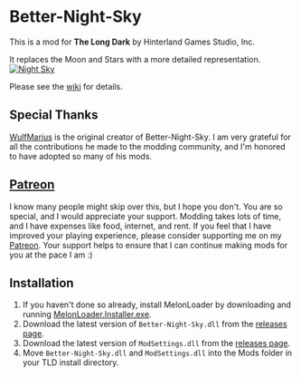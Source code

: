 # Better-Night-Sky

This is a mod for **The Long Dark** by Hinterland Games Studio, Inc.

It replaces the Moon and Stars with a more detailed representation.
[![Night Sky](https://raw.githubusercontent.com/ds5678/Better-Night-Sky/master/Images/night-sky.jpg)](https://raw.githubusercontent.com/ds5678/Better-Night-Sky/master/Images/night-sky.jpg)

Please see the [wiki](https://github.com/ds5678/Better-Night-Sky/wiki) for details.

## Special Thanks

[WulfMarius](https://github.com/WulfMarius) is the original creator of Better-Night-Sky. I am very grateful for all the contributions he made to the modding community, and I'm honored to have adopted so many of his mods.

## [Patreon](https://www.patreon.com/ds5678)

I know many people might skip over this, but I hope you don't. You are so special, and I would appreciate your support. Modding takes lots of time, and I have expenses like food, internet, and rent. If you feel that I have improved your playing experience, please consider supporting me on my [Patreon](https://www.patreon.com/ds5678). Your support helps to ensure that I can continue making mods for you at the pace I am :)

## Installation

1. If you haven't done so already, install MelonLoader by downloading and running [MelonLoader.Installer.exe](https://github.com/HerpDerpinstine/MelonLoader/releases/latest/download/MelonLoader.Installer.exe).
2. Download the latest version of `Better-Night-Sky.dll` from the [releases page](https://github.com/ds5678/Better-Night-Sky/releases).
3. Download the latest version of `ModSettings.dll` from the [releases page](https://github.com/zeobviouslyfakeacc/ModSettings/releases).
4. Move `Better-Night-Sky.dll` and `ModSettings.dll` into the Mods folder in your TLD install directory.